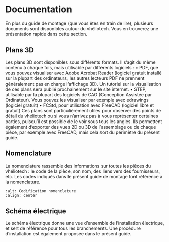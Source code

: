 # Documentation
En plus du guide de montage (que vous êtes en train de lire), plusieurs documents sont disponibles autour du vhéliotech. Vous en trouverez une présentation rapide dans cette section.
## Plans 3D
Les plans 3D sont disponibles sous différents formats. Il s’agit du même contenu à chaque fois, mais utilisable par différents logiciels :
    • PDF, que vous pouvez visualiser avec Adobe Acrobat Reader (logiciel gratuit installé sur la plupart des ordinateurs, les autres lecteurs PDF ne prennent généralement pas en charge l’affichage 3D). Un tutoriel sur la visualisation de ces plans sera publié prochainement sur le site internet.
    • STEP, utilisable par la plupart des logiciels de CAO (Conception Assistée par Ordinateur). Vous pouvez les visualiser par exemple avec edrawings (logiciel gratuit)
    • FCStd, pour utilisation avec FreeCAD (logiciel libre et gratuit)
Ces plans sont particulièrement utiles pour observer des points de détail du vhéliotech ou si vous n’arrivez pas à vous représenter certaines parties, puisqu’il est possible de le voir sous tous les angles. Ils permettent également d’exporter des vues 2D ou 3D de l’assemblage ou de chaque pièce, par exemple avec FreeCAD, mais cela sort du périmètre du présent guide.

## Nomenclature
La nomenclature rassemble des informations sur toutes les pièces du vhéliotech : le code de la pièce, son nom, des liens vers des fournisseurs, etc. Les codes indiqués dans le présent guide de montage font référence à la nomenclature.

```{image} img/codification_nomenclature.png
:alt: Codification nomenclature
:align: center
```

## Schéma électrique
Le schéma électrique donne une vue d’ensemble de l’installation électrique, et sert de référence pour tous les branchements. Une procédure d’installation est également proposée dans le présent guide.